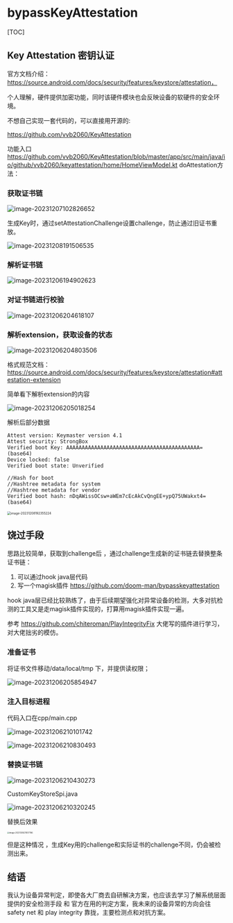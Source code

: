 # bypassKeyAttestation 
[TOC]
## Key Attestation 密钥认证

官方文档介绍： https://source.android.com/docs/security/features/keystore/attestation，

个人理解，硬件提供加密功能，同时该硬件模块也会反映设备的软硬件的安全环境。

不想自己实现一套代码的，可以直接用开源的:

 https://github.com/vvb2060/KeyAttestation

功能入口 https://github.com/vvb2060/KeyAttestation/blob/master/app/src/main/java/io/github/vvb2060/keyattestation/home/HomeViewModel.kt  doAttestation方法：
### 获取证书链

![image-20231207102826652](assets/image-20231207102826652.png)

生成Key时，通过setAttestationChallenge设置challenge，防止通过旧证书重放。

![image-20231208191506535](assets/image-20231208191506535.png)

### 解析证书链

![image-20231206194902623](assets/image-20231206194902623.png)

### 对证书链进行校验

![image-20231206204618107](assets/image-20231206204618107.png)

### 解析extension，获取设备的状态

![image-20231206204803506](assets/image-20231206204803506.png)

格式规范文档： https://source.android.com/docs/security/features/keystore/attestation#attestation-extension 

简单看下解析extension的内容

![image-20231206205018254](assets/image-20231206205018254.png)

解析后部分数据

```agsl
Attest version: Keymaster version 4.1
Attest security: StrongBox
Verified boot Key: AAAAAAAAAAAAAAAAAAAAAAAAAAAAAAAAAAAAAAAAAAA= (base64)
Device locked: false
Verified boot state: Unverified

//Hash for boot
//Hashtree metadata for system
//Hashtree metadata for vendor
Verified boot hash: nDqAWissOCsw+aWEm7cEcAkCvQngEE+ypQ75UWakxt4= (base64) 
```

<img src="assets/image-20231208192355224.png" alt="image-20231208192355224" style="zoom:50%;" />

## 饶过手段

思路比较简单，获取到challenge后 ，通过challenge生成新的证书链去替换整条证书链：

1. 可以通过hook java层代码
2. 写一个magisk插件 https://github.com/doom-man/bypasskeyattestation



hook java层已经比较熟练了，由于后续期望强化对异常设备的检测，大多对抗检测的工具又是走magisk插件实现的，打算用magisk插件实现一遍。

参考 https://github.com/chiteroman/PlayIntegrityFix 大佬写的插件进行学习，对大佬拙劣的模仿。



### 准备证书

将证书文件移动/data/local/tmp 下，并提供读权限；

![image-20231206205854947](assets/image-20231206205854947.png)

### 注入目标进程

代码入口在cpp/main.cpp 

![image-20231206210101742](assets/image-20231206210101742.png)

![image-20231206210830493](assets/image-20231206210830493.png)

### 替换证书链

![image-20231206210430273](assets/image-20231206210430273.png)

CustomKeyStoreSpi.java 

![image-20231206210320245](assets/image-20231206210320245.png)

替换后效果

<img src="assets/image-20231206210517186.png" alt="image-20231206210517186" style="zoom:30%;" />

但是这种情况 ，生成Key用的challenge和实际证书的challenge不同，仍会被检测出来。

## 结语

我认为设备异常判定，即使各大厂商去自研解决方案，也应该去学习了解系统层面提供的安全检测手段 和 官方在用的判定方案，我未来的设备异常的方向会往safety net 和 play integrity 靠拢，主要检测点和对抗方案。